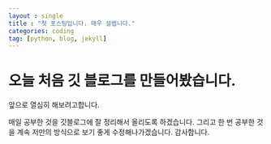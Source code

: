 ```yaml
---
layout : single
title : "첫 포스팅입니다. 매우 설렙니다."
categories: coding
tag: [python, blog, jekyll] 
---
```


# 오늘 처음 깃 블로그를 만들어봤습니다.

앞으로 열심히 해보려고합니다.

매일 공부한 것을 깃블로그에 잘 정리해서 올리도록 하겠습니다.
그리고 한 번 공부한 것을 계속 저만의 방식으로 보기 좋게 수정해나가겠습니다.
감사합니다.